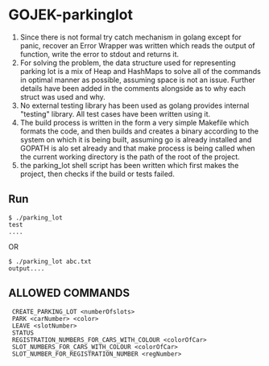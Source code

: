 # GOJEK-parkinglot


1. Since there is not formal try catch mechanism in golang except for panic, recover an Error Wrapper was written which reads the output of function, write the error to stdout and returns it.
2. For solving the problem, the data structure used for representing parking lot is a mix of Heap and HashMaps to solve all of the commands in optimal manner as possible, assuming space is not an issue. Further details have been added in the comments alongside as to why each struct was used and why.
3. No external testing library has been used as golang provides internal "testing" library. All test cases have been written using it.
4. The build process is written in the form a very simple Makefile which formats the code, and then builds and creates a binary according to the system on which it is being built, assuming go is already installed and GOPATH is alo set already and that make process is being called when the current working directory is the path of the root of the project.
5. the parking_lot shell script has been written which first makes the project, then checks if the build or tests failed.


## Run
```
$ ./parking_lot
test
....
```
OR
```
$ ./parking_lot abc.txt
output....
```


## ALLOWED COMMANDS

```
 CREATE_PARKING_LOT <numberOfslots> 
 PARK <carNumber> <color> 
 LEAVE <slotNumber> 
 STATUS 
 REGISTRATION_NUMBERS_FOR_CARS_WITH_COLOUR <colorOfCar>  
 SLOT_NUMBERS_FOR_CARS_WITH_COLOUR <colorOfCar> 
 SLOT_NUMBER_FOR_REGISTRATION_NUMBER <regNumber> 

```